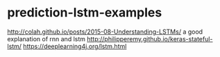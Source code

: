 # prediction-lstm-examples
http://colah.github.io/posts/2015-08-Understanding-LSTMs/ a good explanation of rnn and lstm
http://philipperemy.github.io/keras-stateful-lstm/ 
https://deeplearning4j.org/lstm.html
